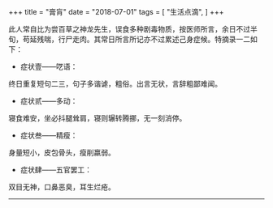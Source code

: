 +++
title = "膏肓"
date = "2018-07-01"
tags = [
    "生活点滴",
]
+++

此人常自比为尝百草之神龙先生，误食多种剧毒物质，按医师所言，余日不过半旬，苟延残喘，行尸走肉。其常日所言所记亦不过累述己身症候。特摘录一二如下：

* 症状壹——呓语：

终日重复短句二三，句子多谐谑，粗俗。出言无状，言辞粗鄙难闻。

* 症状贰——多动：

寝食难安，坐必抖腿耸肩，寝则辗转腾挪，无一刻消停。

* 症状叁——精瘦：

身量短小，皮包骨头，瘦削羸弱。

* 症状肆——五官罢工：

双目无神，口鼻恶臭，耳生烂疮。

---